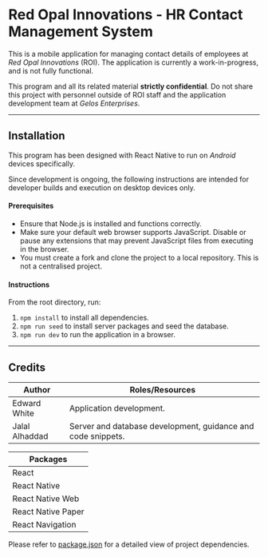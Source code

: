 # Red Opal Innovations - HR Contact Management System

This is a mobile application for managing contact details of employees at _Red Opal Innovations_ (ROI). The application is currently a work-in-progress, and is not fully functional.

This program and all its related material **strictly confidential**. Do not share this project with personnel outside of ROI staff and the application development team at _Gelos Enterprises_.

---

## Installation

This program has been designed with React Native to run on _Android_ devices specifically.

Since development is ongoing, the following instructions are intended for developer builds and execution on desktop devices only.

#### Prerequisites

- Ensure that Node.js is installed and functions correctly.
- Make sure your default web browser supports JavaScript. Disable or pause any extensions that may prevent JavaScript files from executing in the browser.
- You must create a fork and clone the project to a local repository. This is not a centralised project.

#### Instructions

From the root directory, run:

1.  `npm install` to install all dependencies.
2.  `npm run seed` to install server packages and seed the database.
3.  `npm run dev` to run the application in a browser.

---

## Credits

| **Author**     | **Roles/Resources**                                          |
| -------------- | ------------------------------------------------------------ |
| Edward White   | Application development.                                     |
| Jalal Alhaddad | Server and database development, guidance and code snippets. |

| **Packages**       |
| ------------------ |
| React              |
| React Native       |
| React Native Web   |
| React Native Paper |
| React Navigation   |

Please refer to [package.json](package.json) for a detailed view of project dependencies.
